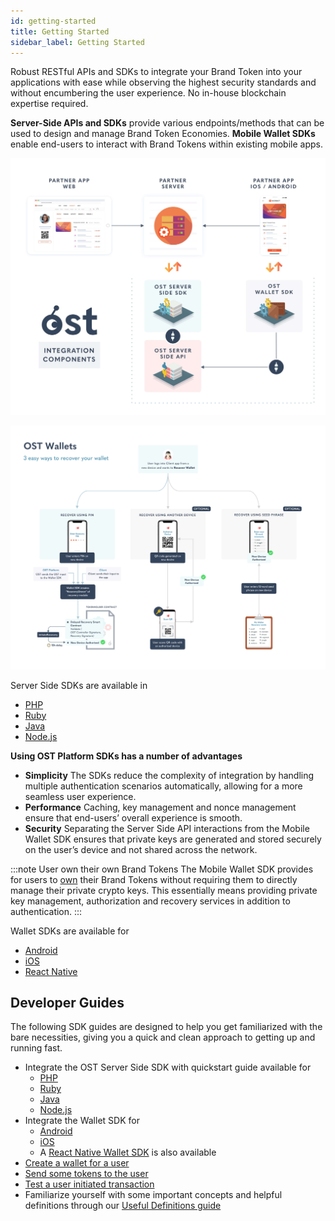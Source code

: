 ```yaml
---
id: getting-started
title: Getting Started
sidebar_label: Getting Started
---
```


Robust RESTful APIs and SDKs to integrate your Brand Token into your applications with ease while observing the highest security standards and without encumbering the user experience. No in-house blockchain expertise required.

**Server-Side APIs and SDKs** provide various endpoints/methods that can be used to design and manage Brand Token Economies. **Mobile Wallet SDKs** enable end-users to interact with Brand Tokens within existing mobile apps.

![platform-overview](/platform/docs/assets/Platform-Integrations.jpg)

![platform-overview](/platform/docs/assets/ost-wallet-recovery.jpg)

Server Side SDKs are available in 
* [PHP](/platform/docs/sdk/server-side-sdks/php/)
* [Ruby](/platform/docs/sdk/server-side-sdks/ruby/)
* [Java](/platform/docs/sdk/server-side-sdks/java/)
* [Node.js](/platform/docs/sdk/server-side-sdks/nodejs/)

**Using OST Platform SDKs has a number of advantages**
* **Simplicity** The SDKs reduce the complexity of integration by handling multiple authentication scenarios automatically, allowing for a more seamless user experience.
* **Performance** Caching, key management and nonce management ensure that end-users’ overall experience is smooth.
* **Security** Separating the Server Side API interactions from the Mobile Wallet SDK ensures that private keys are generated and stored securely on the user’s device and not shared across the network.

:::note User own their own Brand Tokens
The Mobile Wallet SDK provides for users to <u>own</u> their Brand Tokens without requiring them to directly manage their private crypto keys. This essentially means providing private key management, authorization and recovery services in addition to authentication.
:::
	
Wallet SDKs are available for 
* [Android](https://github.com/ostdotcom/ost-client-android-sdk)
* [iOS](https://github.com/ostdotcom/ost-client-ios-sdk)
* [React Native ](/platform/docs/sdk/mobile-wallet-sdks/react-native/)

## Developer Guides
The following SDK guides are designed to help you get familiarized with the bare necessities, giving you a quick and clean approach to getting up and running fast.

* Integrate the OST Server Side SDK with quickstart guide available for 
    * [PHP](/platform/docs/sdk/server-side-sdks/php/) 
    * [Ruby](/platform/docs/sdk/server-side-sdks/ruby/)
    * [Java](/platform/docs/sdk/server-side-sdks/java/)
    * [Node.js](/platform/docs/sdk/server-side-sdks/nodejs/)
* Integrate the Wallet SDK for 
    * [Android](/platform/docs/sdk/mobile-wallet-sdks/android/)
    * [iOS](/platform/docs/sdk/mobile-wallet-sdks/iOS)
    * A [React Native Wallet SDK](/platform/docs/sdk/mobile-wallet-sdks/react-native/) is also available
* [Create a wallet for a user](/platform/docs/guides/create-user-wallet/)
* [Send some tokens to the user](/platform/docs/guides/execute-transactions/#executing-company-to-user-transactions)
* [Test a user initiated transaction](/platform/docs/guides/execute-transactions/#executing-user-intiated-transactions-in-web)
* Familiarize yourself with some important concepts and helpful definitions through our [Useful Definitions guide](/platform/docs/definitions/)